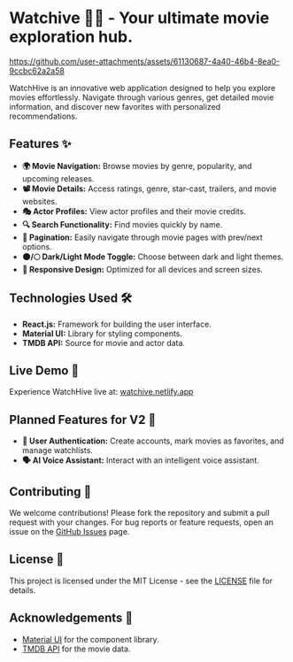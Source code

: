# Watchive 🎥🌟 - **Your ultimate movie exploration hub.**


https://github.com/user-attachments/assets/61130687-4a40-46b4-8ea0-9ccbc62a2a58


WatchHive is an innovative web application designed to help you explore movies effortlessly. Navigate through various genres, get detailed movie information, and discover new favorites with personalized recommendations.

## Features ✨

- **🌍 Movie Navigation:** Browse movies by genre, popularity, and upcoming releases.
- **📽️ Movie Details:** Access ratings, genre, star-cast, trailers, and movie websites.
- **🎭 Actor Profiles:** View actor profiles and their movie credits.
- **🔍 Search Functionality:** Find movies quickly by name.
- **🔄 Pagination:** Easily navigate through movie pages with prev/next options.
- **🌑/🌕 Dark/Light Mode Toggle:** Choose between dark and light themes.
- **📱 Responsive Design:** Optimized for all devices and screen sizes.

## Technologies Used 🛠️

- **React.js:** Framework for building the user interface.
- **Material UI:** Library for styling components.
- **TMDB API:** Source for movie and actor data.

## Live Demo 🚀

Experience WatchHive live at: [watchive.netlify.app](https://watchive.netlify.app) 

## Planned Features for V2 🔮

- **🔐 User Authentication:** Create accounts, mark movies as favorites, and manage watchlists.
- **🗣️ AI Voice Assistant:** Interact with an intelligent voice assistant.

## Contributing 🤝

We welcome contributions! Please fork the repository and submit a pull request with your changes. For bug reports or feature requests, open an issue on the [GitHub Issues](https://github.com/ajinkyabh2203/watchive/issues) page.

## License 📜

This project is licensed under the MIT License - see the [LICENSE](LICENSE) file for details.

## Acknowledgements 🙏

- [Material UI](https://mui.com/) for the component library.
- [TMDB API](https://www.themoviedb.org/documentation/api) for the movie data.
